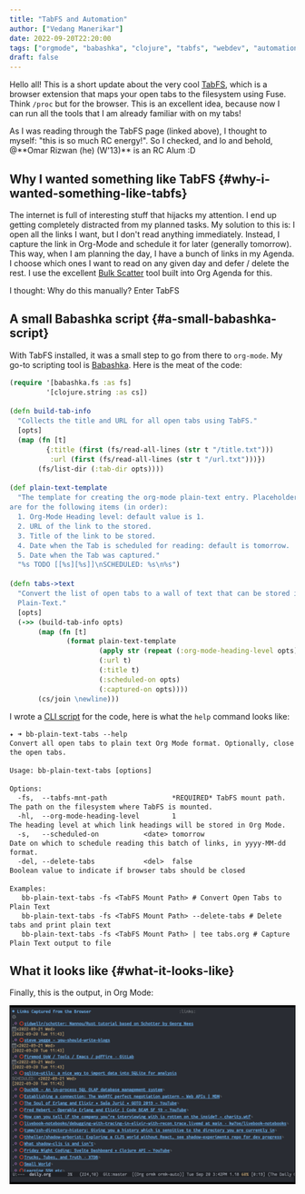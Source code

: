 ```yaml
---
title: "TabFS and Automation"
author: ["Vedang Manerikar"]
date: 2022-09-20T22:20:00
tags: ["orgmode", "babashka", "clojure", "tabfs", "webdev", "automation"]
draft: false
---
```


Hello all! This is a short update about the very cool [TabFS](https://omar.website/tabfs/), which is a browser extension that maps your open tabs to the filesystem using Fuse. Think `/proc` but for the browser. This is an excellent idea, because now I can run all the tools that I am already familiar with on my tabs!

As I was reading through the TabFS page (linked above), I thought to myself: "this is so much RC energy!". So I checked, and lo and behold, @\*\*Omar Rizwan (he) (W'13)\*\* is an RC Alum :D


## Why I wanted something like TabFS {#why-i-wanted-something-like-tabfs}

The internet is full of interesting stuff that hijacks my attention. I end up getting completely distracted from my planned tasks. My solution to this is: I open all the links I want, but I don't read anything immediately. Instead, I capture the link in Org-Mode and schedule it for later (generally tomorrow). This way, when I am planning the day, I have a bunch of links in my Agenda. I choose which ones I want to read on any given day and defer / delete the rest. I use the excellent [Bulk Scatter](https://orgmode.org/manual/Agenda-Commands.html) tool built into Org Agenda for this.

I thought: Why do this manually? Enter TabFS


## A small Babashka script {#a-small-babashka-script}

With TabFS installed, it was a small step to go from there to `org-mode`. My go-to scripting tool is [Babashka](https://book.babashka.org/). Here is the meat of the code:

```clojure
(require '[babashka.fs :as fs]
         '[clojure.string :as cs])

(defn build-tab-info
  "Collects the title and URL for all open tabs using TabFS."
  [opts]
  (map (fn [t]
         {:title (first (fs/read-all-lines (str t "/title.txt")))
          :url (first (fs/read-all-lines (str t "/url.txt")))})
       (fs/list-dir (:tab-dir opts))))

(def plain-text-template
  "The template for creating the org-mode plain-text entry. Placeholders
are for the following items (in order):
  1. Org-Mode Heading level: default value is 1.
  2. URL of the link to the stored.
  3. Title of the link to be stored.
  4. Date when the Tab is scheduled for reading: default is tomorrow.
  5. Date when the Tab was captured."
  "%s TODO [[%s][%s]]\nSCHEDULED: %s\n%s")

(defn tabs->text
  "Convert the list of open tabs to a wall of text that can be stored in
  Plain-Text."
  [opts]
  (->> (build-tab-info opts)
       (map (fn [t]
              (format plain-text-template
                      (apply str (repeat (:org-mode-heading-level opts) "*"))
                      (:url t)
                      (:title t)
                      (:scheduled-on opts)
                      (:captured-on opts))))
       (cs/join \newline)))
```

I wrote a [CLI script](https://github.com/vedang/bb-scripts#bb-plain-text-tabs) for the code, here is what the `help` command looks like:

```text
✦ ➜ bb-plain-text-tabs --help
Convert all open tabs to plain text Org Mode format. Optionally, close the open tabs.

Usage: bb-plain-text-tabs [options]

Options:
  -fs,  --tabfs-mnt-path                *REQUIRED* TabFS mount path. The path on the filesystem where TabFS is mounted.
  -hl,  --org-mode-heading-level        1                            The heading level at which link headings will be stored in Org Mode.
  -s,   --scheduled-on           <date> tomorrow                     Date on which to schedule reading this batch of links, in yyyy-MM-dd format.
  -del, --delete-tabs            <del>  false                        Boolean value to indicate if browser tabs should be closed

Examples:
   bb-plain-text-tabs -fs <TabFS Mount Path> # Convert Open Tabs to Plain Text
   bb-plain-text-tabs -fs <TabFS Mount Path> --delete-tabs # Delete tabs and print plain text
   bb-plain-text-tabs -fs <TabFS Mount Path> | tee tabs.org # Capture Plain Text output to file
```


## What it looks like {#what-it-looks-like}

Finally, this is the output, in Org Mode:

![](./static/images/tabfs.png)
